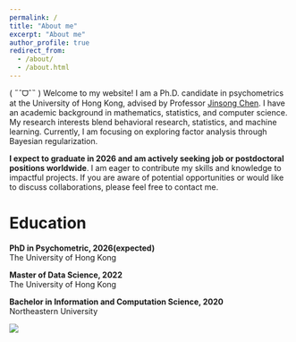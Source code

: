 ```yaml
---
permalink: /
title: "About me"
excerpt: "About me"
author_profile: true
redirect_from: 
  - /about/
  - /about.html
---
```



( ˶ˆᗜˆ˵ ) Welcome to my website! I am a Ph.D. candidate in psychometrics at the University of Hong Kong, advised by Professor [Jinsong Chen](https://web.edu.hku.hk/faculty-academics/jinsong). I have an academic background in mathematics, statistics, and computer science. My research interests blend behavioral research, statistics, and machine learning. Currently, I am focusing on exploring factor analysis through Bayesian regularization.

**I expect to graduate in 2026 and am actively seeking job or postdoctoral positions worldwide**. I am eager to contribute my skills and knowledge to impactful projects.  If you are aware of potential opportunities or would like to discuss collaborations, please feel free to contact me.


Education
======
<i class="fas fa-fw fa-graduation-cap"></i>  **PhD in Psychometric, 2026(expected)**      
The University of Hong Kong

<i class="fas fa-fw fa-graduation-cap"></i> **Master of Data Science, 2022**      
The University of Hong Kong

<i class="fas fa-fw fa-graduation-cap"></i> **Bachelor in Information and Computation Science, 2020**     
Northeastern University

<a href="https://clustrmaps.com/site/1c56q" title="ClustrMaps" class="hidden-link"><img src="//www.clustrmaps.com/map_v2.png?d=apHqN_kEgnOjtlR5T-BbkO5zdCVfh7UtuMFCFOpZTeI&cl=ffffff"></a>